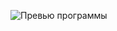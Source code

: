 ﻿![Превью программы](https://github.com/adjustmentlayer/MiniGraphicEditor/tree/master/MiniGraphicEditor/icons/preview.png)